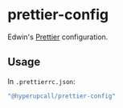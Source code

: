 # prettier-config

Edwin's [Prettier](https://prettier.io) configuration.

## Usage

In `.prettierrc.json`:

```sh
"@hyperupcall/prettier-config"
```
